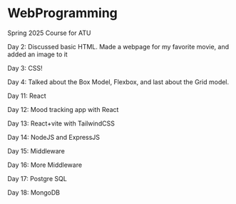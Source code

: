# WebProgramming
Spring 2025 Course for ATU

Day 2: Discussed basic HTML. Made a webpage for my favorite movie, and added an image to it

Day 3: CSS!

Day 4: Talked about the Box Model, Flexbox, and last about the Grid model.

Day 11: React

Day 12: Mood tracking app with React

Day 13: React+vite with TailwindCSS

Day 14: NodeJS and ExpressJS

Day 15: Middleware

Day 16: More Middleware

Day 17: Postgre SQL

Day 18: MongoDB